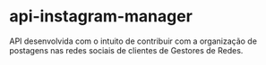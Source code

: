 # api-instagram-manager
API desenvolvida com o intuito de contribuir com a organização de postagens nas redes sociais de clientes de Gestores de Redes.
